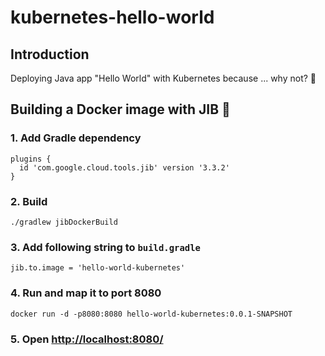 # kubernetes-hello-world

## Introduction

Deploying Java app "Hello World" with Kubernetes because ... why not? 🙂

## Building a Docker image with JIB 🐳

### 1. Add Gradle dependency

```shell
plugins {
  id 'com.google.cloud.tools.jib' version '3.3.2'
}
```

### 2. Build

```shell
./gradlew jibDockerBuild
```

### 3. Add following string to `build.gradle`

```shell
jib.to.image = 'hello-world-kubernetes'
```

### 4. Run and map it to port 8080

```shell
docker run -d -p8080:8080 hello-world-kubernetes:0.0.1-SNAPSHOT
```

### 5. Open <http://localhost:8080/>